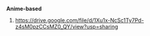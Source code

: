 **Anime-based**
1. https://drive.google.com/file/d/1Xu1x-NcSc1Ty7Pd-z4sM0pzCCsMZ0_QY/view?usp=sharing
